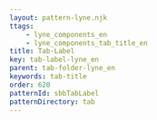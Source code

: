 ```yaml
---
layout: pattern-lyne.njk
ttags: 
    - lyne_components_en
    - lyne_components_tab_title_en
title: Tab-Label
key: tab-label-lyne_en
parent: tab-folder-lyne_en
keywords: tab-title
order: 620
patternId: sbbTabLabel
patternDirectory: tab
---
```

